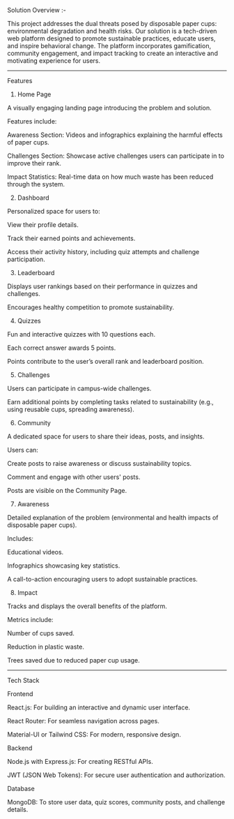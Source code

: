  Solution Overview :-

This project addresses the dual threats posed by disposable paper cups: environmental degradation and health risks. Our solution is a tech-driven web platform designed to promote sustainable practices, educate users, and inspire behavioral change. The platform incorporates gamification, community engagement, and impact tracking to create an interactive and motivating experience for users.


---

Features

1. Home Page

A visually engaging landing page introducing the problem and solution.

Features include:

Awareness Section: Videos and infographics explaining the harmful effects of paper cups.

Challenges Section: Showcase active challenges users can participate in to improve their rank.

Impact Statistics: Real-time data on how much waste has been reduced through the system.



2. Dashboard

Personalized space for users to:

View their profile details.

Track their earned points and achievements.

Access their activity history, including quiz attempts and challenge participation.



3. Leaderboard

Displays user rankings based on their performance in quizzes and challenges.

Encourages healthy competition to promote sustainability.


4. Quizzes

Fun and interactive quizzes with 10 questions each.

Each correct answer awards 5 points.

Points contribute to the user’s overall rank and leaderboard position.


5. Challenges

Users can participate in campus-wide challenges.

Earn additional points by completing tasks related to sustainability (e.g., using reusable cups, spreading awareness).


6. Community

A dedicated space for users to share their ideas, posts, and insights.

Users can:

Create posts to raise awareness or discuss sustainability topics.

Comment and engage with other users' posts.


Posts are visible on the Community Page.


7. Awareness

Detailed explanation of the problem (environmental and health impacts of disposable paper cups).

Includes:

Educational videos.

Infographics showcasing key statistics.

A call-to-action encouraging users to adopt sustainable practices.



8. Impact

Tracks and displays the overall benefits of the platform.

Metrics include:

Number of cups saved.

Reduction in plastic waste.

Trees saved due to reduced paper cup usage.




---

Tech Stack

Frontend

React.js: For building an interactive and dynamic user interface.

React Router: For seamless navigation across pages.

Material-UI or Tailwind CSS: For modern, responsive design.


Backend

Node.js with Express.js: For creating RESTful APIs.

JWT (JSON Web Tokens): For secure user authentication and authorization.


Database

MongoDB: To store user data, quiz scores, community posts, and challenge details.
